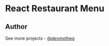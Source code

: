 # React Restaurant Menu

## Author

See more projects - [@devmotheg](https://github.com/devmotheg?tab=repositories)
